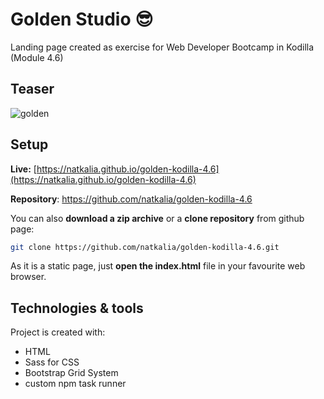 # Golden Studio :sunglasses:
Landing page created as exercise for Web Developer Bootcamp in Kodilla (Module 4.6)

## Teaser

![golden](https://user-images.githubusercontent.com/49140572/73435957-ec0a6800-4349-11ea-8bca-001343a8724e.PNG)

## Setup

**Live:** [https://natkalia.github.io/golden-kodilla-4.6](https://natkalia.github.io/golden-kodilla-4.6)

**Repository**: https://github.com/natkalia/golden-kodilla-4.6

You can also **download a zip archive** or a **clone repository** from github page:
```bash
git clone https://github.com/natkalia/golden-kodilla-4.6.git
```
As it is a static page, just **open the index.html** file in your favourite web browser.
	
## Technologies & tools
Project is created with:
* HTML
* Sass for CSS
* Bootstrap Grid System
* custom npm task runner

 
